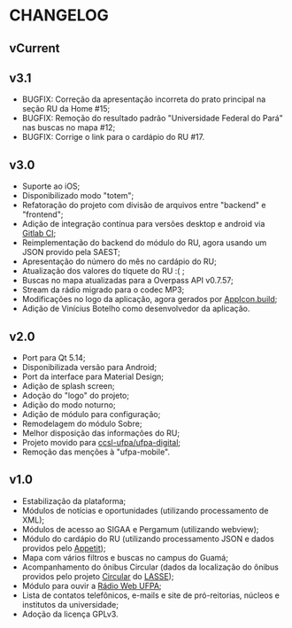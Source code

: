 # CHANGELOG

## vCurrent

## v3.1

* BUGFIX: Correção da apresentação incorreta do prato principal na seção RU da Home #15;
* BUGFIX: Remoção do resultado padrão "Universidade Federal do Pará" nas buscas no mapa #12;
* BUGFIX: Corrige o link para o cardápio do RU #17.

## v3.0

* Suporte ao iOS;
* Disponibilizado modo "totem";
* Refatoração do projeto com divisão de arquivos entre "backend" e "frontend";
* Adição de integração contínua para versões desktop e android via [Gitlab CI](https://gitlab.com/ccsl-ufpa/ufpa-digital/-/blob/master/.gitlab-ci.yml);
* Reimplementação do backend do módulo do RU, agora usando um JSON provido pela SAEST;
* Apresentação do número do mês no cardápio do RU;
* Atualização dos valores do tíquete do RU :( ;
* Buscas no mapa atualizadas para a Overpass API v0.7.57;
* Stream da rádio migrado para o codec MP3;
* Modificações no logo da aplicação, agora gerados por [AppIcon.build](https://www.appicon.build/);
* Adição de Vinícius Botelho como desenvolvedor da aplicação.

## v2.0

* Port para Qt 5.14;
* Disponibilizada versão para Android;
* Port da interface para Material Design;
* Adição de splash screen;
* Adoção do "logo" do projeto;
* Adição do modo noturno;
* Adição de módulo para configuração;
* Remodelagem do módulo Sobre;
* Melhor disposição das informações do RU;
* Projeto movido para [ccsl-ufpa/ufpa-digital](https://gitlab.com/ccsl-ufpa/ufpa-digital);
* Remoção das menções à "ufpa-mobile".

## v1.0

* Estabilização da plataforma;
* Módulos de notícias e oportunidades (utilizando processamento de XML);
* Módulos de acesso ao SIGAA e Pergamum (utilizando webview);
* Módulo do cardápio do RU (utilizando processamento JSON e dados providos pelo [Appetit](http://appetitews.herokuapp.com/));
* Mapa com vários filtros e buscas no campus do Guamá;
* Acompanhamento do ônibus Circular (dados da localização do ônibus providos pelo projeto [Circular](https://circular.lasseufpa.org/) do [LASSE](https://www.lasse.ufpa.br/));
* Módulo para ouvir a [Rádio Web UFPA](http://radio.ufpa.br/);
* Lista de contatos telefônicos, e-mails e site de pró-reitorias, núcleos e institutos da universidade;
* Adoção da licença GPLv3.
